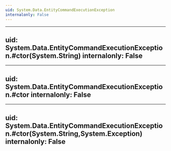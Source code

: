 ```yaml
---
uid: System.Data.EntityCommandExecutionException
internalonly: False
---
```


---
uid: System.Data.EntityCommandExecutionException.#ctor(System.String)
internalonly: False
---

---
uid: System.Data.EntityCommandExecutionException.#ctor
internalonly: False
---

---
uid: System.Data.EntityCommandExecutionException.#ctor(System.String,System.Exception)
internalonly: False
---
